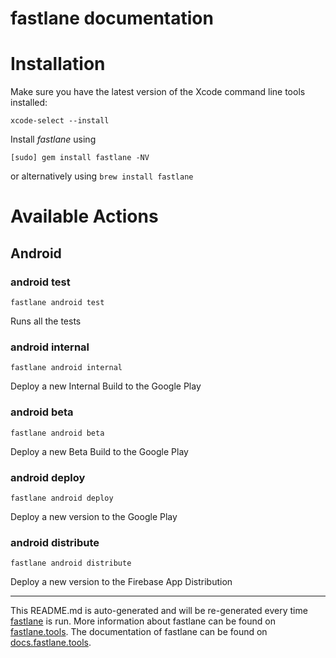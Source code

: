 fastlane documentation
================
# Installation

Make sure you have the latest version of the Xcode command line tools installed:

```
xcode-select --install
```

Install _fastlane_ using
```
[sudo] gem install fastlane -NV
```
or alternatively using `brew install fastlane`

# Available Actions
## Android
### android test
```
fastlane android test
```
Runs all the tests
### android internal
```
fastlane android internal
```
Deploy a new Internal Build to the Google Play
### android beta
```
fastlane android beta
```
Deploy a new Beta Build to the Google Play
### android deploy
```
fastlane android deploy
```
Deploy a new version to the Google Play
### android distribute
```
fastlane android distribute
```
Deploy a new version to the Firebase App Distribution

----

This README.md is auto-generated and will be re-generated every time [fastlane](https://fastlane.tools) is run.
More information about fastlane can be found on [fastlane.tools](https://fastlane.tools).
The documentation of fastlane can be found on [docs.fastlane.tools](https://docs.fastlane.tools).
